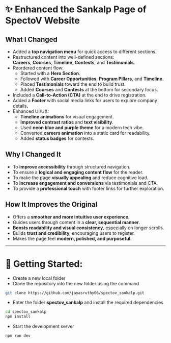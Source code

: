# ✨ Enhanced the Sankalp Page of SpectoV Website

## What I Changed

- Added a **top navigation menu** for quick access to different sections.
- Restructured content into well-defined sections:  
  **Careers**, **Courses**, **Timeline**, **Contests**, and **Testimonials**.
- Reordered content flow:
  - Started with a **Hero Section**.
  - Followed with **Career Opportunities**, **Program Pillars**, and **Timeline**.
  - Placed **Testimonials** toward the end to build trust.
  - Added **Courses** and **Contests** at the bottom for secondary focus.
- Included a **Call-to-Action (CTA)** at the end to drive registration.
- Added a **Footer** with social media links for users to explore company details.
- Enhanced UI/UX:
  - **Timeline animations** for visual engagement.
  - **Improved contrast ratios** and **text visibility**.
  - Used **neon blue and purple theme** for a modern tech vibe.
  - Converted **careers animation** into a static card for readability.
  - Added **status badges** for contests.


## Why I Changed It

- To **improve accessibility** through structured navigation.
- To ensure a **logical and engaging content flow** for the reader.
- To make the page **visually appealing** and reduce cognitive load.
- To **increase engagement and conversions** via testimonials and CTA.
- To provide a **professional touch** with footer links for further exploration.


## How It Improves the Original

- Offers a **smoother and more intuitive user experience**.
- Guides users through content in a **clear, sequential manner**.
- **Boosts readability and visual consistency**, especially on longer scrolls.
- Builds **trust and credibility**, encouraging users to register.
- Makes the page feel **modern, polished, and purposeful**.

---
# 🔨 Getting Started:
- Create a new local folder
- Clone the repository into the new folder using the command
```bash
git clone https://github.com/jayasruthy06/spectov_sankalp.git
```
- Enter the folder **spectov_sankalp** and install the required dependencies
```bash
cd spectov_sankalp
npm install
```
- Start the development server
```bash
npm run dev
```
